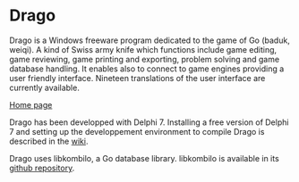 # Drago

Drago is a Windows freeware program dedicated to the game of Go (baduk, weiqi). 
A kind of Swiss army knife which functions include game editing, game reviewing, 
game printing and exporting, problem solving and game database handling. 
It enables also to connect to game engines providing a user friendly interface. 
Nineteen translations of the user interface are currently available.

[Home page](https://www.godrago.net)

Drago has been developped with Delphi 7. Installing a free version of Delphi 7 and setting up
the developpement environment to compile Drago is described in the [wiki](https://github.com/GillesArcas/Drago/wiki).

Drago uses libkombilo, a Go database library. libkombilo is available in its [github repository](https://github.com/ugoertz/kombilo/tree/master/kombilo/libkombilo).
